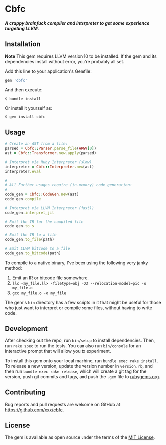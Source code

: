 # Cbfc

##### A crappy brainfuck compiler and interpreter to get some experience targeting LLVM.

## Installation

**Note** This gem requires LLVM version 10 to be installed. If the gem and its dependencies
install without error, you're probably all set.

Add this line to your application's Gemfile:

```ruby
gem 'cbfc'
```

And then execute:

    $ bundle install

Or install it yourself as:

    $ gem install cbfc

## Usage

```ruby
# Create an AST from a file:
parsed = Cbfc::Parser.parse_file(ARGV[0])
ast = Cbfc::Transformer.new.apply(parsed)

# Interpret via Ruby Interpreter (slow)
interpreter = Cbfc::Interpreter.new(ast)
interpreter.eval

#
# All Further usages require (in-memory) code generation:
#
code_gen = Cbfc::CodeGen.new(ast)
code_gen.compile

# Interpret via LLVM Interpreter (fast))
code_gen.interpret_jit

# Emit the IR for the compiled file
code_gen.to_s

# Emit the IR to a file
code_gen.to_file(path)

# Emit LLVM bitcode to a file
code_gen.to_bitcode(path)
```

To compile to a native binary, I've been using the following very janky method:

1. Emit an IR or bitcode file somewhere.
1. `llc <my_file.ll> -filetype=obj -O3 --relocation-model=pic -o my_file.o`
1. `gcc my_file.o -o my_file`

The gem's `bin` directory has a few scripts in it that might be useful for those who
just want to interpret or compile some files, without having to write code.

## Development

After checking out the repo, run `bin/setup` to install dependencies.
Then, run `rake spec` to run the tests. You can also run `bin/console`
for an interactive prompt that will allow you to experiment.

To install this gem onto your local machine, run `bundle exec rake install`.
To release a new version, update the version number in `version.rb`, and
then run `bundle exec rake release`, which will create a git tag for the version,
push git commits and tags, and push the `.gem` file to [rubygems.org](https://rubygems.org).

## Contributing

Bug reports and pull requests are welcome on GitHub at https://github.com/xxx/cbfc.


## License

The gem is available as open source under the terms of the [MIT License](https://opensource.org/licenses/MIT).
